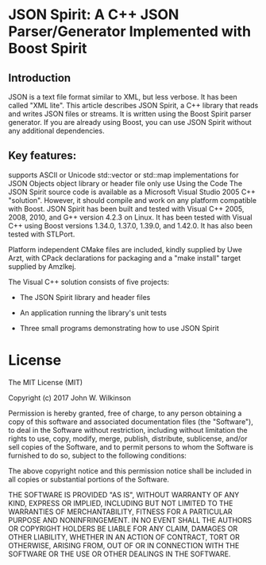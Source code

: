 # JSON Spirit: A C++ JSON Parser/Generator Implemented with Boost Spirit


## Introduction

JSON is a text file format similar to XML, but less verbose. It has been called "XML lite". This article describes JSON Spirit, a C++ library that reads and writes JSON files or streams. It is written using the Boost Spirit parser generator. If you are already using Boost, you can use JSON Spirit without any additional dependencies.

## Key features:

supports ASCII or Unicode
std::vector or std::map implementations for JSON Objects
object library or header file only use
Using the Code
The JSON Spirit source code is available as a Microsoft Visual Studio 2005 C++ "solution". However, it should compile and work on any platform compatible with Boost. JSON Spirit has been built and tested with Visual C++ 2005, 2008, 2010, and G++ version 4.2.3 on Linux. It has been tested with Visual C++ using Boost versions 1.34.0, 1.37.0, 1.39.0, and 1.42.0. It has also been tested with STLPort.

Platform independent CMake files are included, kindly supplied by Uwe Arzt, with CPack declarations for packaging and a "make install" target supplied by Amzlkej.

The Visual C++ solution consists of five projects:

- The JSON Spirit library and header files

- An application running the library's unit tests

- Three small programs demonstrating how to use JSON Spirit



# License

The MIT License (MIT)

Copyright (c) 2017 John W. Wilkinson

Permission is hereby granted, free of charge, to any person obtaining a copy of this software and associated documentation files (the "Software"), to deal in the Software without restriction, including without limitation the rights to use, copy, modify, merge, publish, distribute, sublicense, and/or sell copies of the Software, and to permit persons to whom the Software is furnished to do so, subject to the following conditions:

The above copyright notice and this permission notice shall be included in all copies or substantial portions of the Software.

THE SOFTWARE IS PROVIDED "AS IS", WITHOUT WARRANTY OF ANY KIND, EXPRESS OR IMPLIED, INCLUDING BUT NOT LIMITED TO THE WARRANTIES OF MERCHANTABILITY, FITNESS FOR A PARTICULAR PURPOSE AND NONINFRINGEMENT. IN NO EVENT SHALL THE AUTHORS OR COPYRIGHT HOLDERS BE LIABLE FOR ANY CLAIM, DAMAGES OR OTHER LIABILITY, WHETHER IN AN ACTION OF CONTRACT, TORT OR OTHERWISE, ARISING FROM, OUT OF OR IN CONNECTION WITH THE SOFTWARE OR THE USE OR OTHER DEALINGS IN THE SOFTWARE.